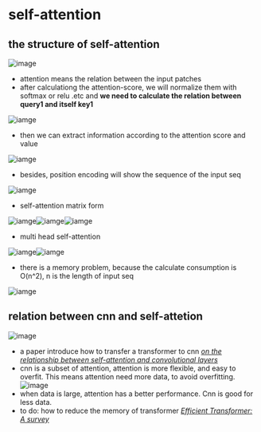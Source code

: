# self-attention

## the structure of self-attention
![image](../statics/lecture3/attention-score.png)
* attention means the relation between the input patches
* after calculationg the attention-score, we will normalize them with softmax or relu .etc and **we need to calculate the relation between query1 and itself key1**

![iamge](../statics/lecture3/attention-score-softmax.png)

* then we can extract information according to the attention score and value

![iamge](../statics/lecture3/value-based-attention.png)

* besides, position encoding will show the sequence of the input seq

![iamge](../statics/lecture3/position-encoding.png)

* self-attention matrix form

![iamge](../statics/lecture3/qkv-matrix.png)![iamge](../statics/lecture3/attention-score-matrix.png)![iamge](../statics/lecture3/whole-matrix.png)

* multi head self-attention

![iamge](../statics/lecture3/multi-head-attention.png)![iamge](../statics/lecture3/multi-head-b-transform.png)

* there is a memory problem, because the calculate consumption is O(n^2), n is the length of input seq

![iamge](../statics/lecture3/memory-cost-and-truncated.png)


## relation between cnn and self-attetion
![image](../statics/lecture3/attention-vs-cnn.png)
* a paper introduce how to transfer a transformer to cnn [*on the relationship between self-attention and convolutional layers*](https://arxiv.org/abs/1911.03584)
* cnn is a subset of attention, attention is more flexible, and easy to overfit. This means attention need more data, to avoid overfitting.
![image](../statics/lecture3/easy-overfit.png)
* when data is large, attention has a better performance. Cnn is good for less data.
* to do: how to reduce the memory of transformer [*Efficient Transformer: A survey*](https://arxiv.org/abs/2009.06732)
